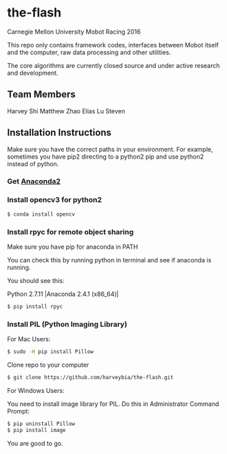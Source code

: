 # the-flash
Carnegie Mellon University Mobot Racing 2016

This repo only contains framework codes, interfaces between Mobot itself
and the computer, raw data processing and other utilities.

The core algorithms are currently closed source and under active research and
development.

## Team Members
Harvey Shi
Matthew Zhao
Elias Lu
Steven

## Installation Instructions
Make sure you have the correct paths in your environment.
For example, sometimes you have pip2 directing to a python2
pip and use python2 instead of python.

### Get [Anaconda2]

### Install opencv3 for python2
```sh
$ conda install opencv
```
### Install rpyc for remote object sharing
Make sure you have pip for anaconda in PATH

You can check this by running python in terminal and see if anaconda is running.

You should see this:

Python 2.7.11 |Anaconda 2.4.1 (x86_64)|
```sh
$ pip install rpyc
```

### Install PIL (Python Imaging Library)
For Mac Users:

```sh
$ sudo -H pip install Pillow
```

Clone repo to your computer
```sh
$ git clone https://github.com/harveybia/the-flash.git
```

For Windows Users:

You need to install image library for PIL.
Do this in Administrator Command Prompt:
```sh
$ pip uninstall Pillow
$ pip install image
```

You are good to go.

[Anaconda2]: <https://www.continuum.io/downloads>
